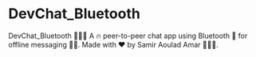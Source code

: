 # DevChat_Bluetooth
DevChat_Bluetooth 🚀📱💬 A 🔥 peer-to-peer chat app using Bluetooth 📡 for offline messaging 💬✨. Made with ❤️ by Samir Aoulad Amar 👨‍💻🔧.

